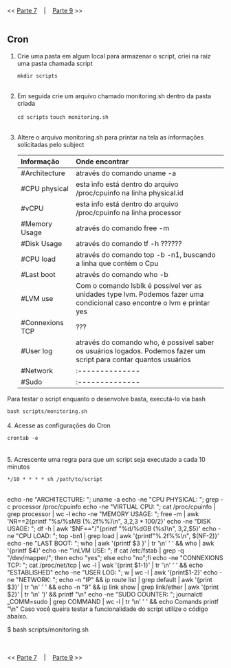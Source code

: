 << [Parte 7](https://github.com/vangoncalez/42sp_born2beroot/blob/main/parte_07.md) &nbsp;&nbsp;&nbsp;|&nbsp;&nbsp;&nbsp; [Parte 9](https://github.com/vangoncalez/42sp_born2beroot/blob/main/parte_09.md) >>
<br><br>

## Cron

1. Crie uma pasta em algum local para armazenar o script, criei na raiz uma pasta chamada script

   `mkdir scripts`
<br><br>  
2. Em seguida crie um arquivo chamado monitoring.sh dentro da pasta criada

   `cd scripts`
   `touch monitoring.sh`
<br><br>   
3. Altere o arquivo monitoring.sh para printar na tela as informações solicitadas pelo subject

   | Informação  |     Onde encontrar      |  
   |:---------|:--------------|
   | #Architecture | através do comando uname -a |
   | #CPU physical | esta info está dentro do arquivo /proc/cpuinfo na linha physical.id |
   | #vCPU | esta info está dentro do arquivo /proc/cpuinfo na linha processor |
   | #Memory Usage | através do comando free -m |
   | #Disk Usage | através do comando tf -h ?????? |
   | #CPU load | através do comando top -b -n1, buscando a linha que contém o Cpu |
   | #Last boot | através do comando who -b |
   | #LVM use | Com o comando lsblk é possível ver as unidades type lvm. Podemos fazer uma condicional caso encontre o lvm e printar yes |
   | #Connexions TCP | ??? |
   | #User log | através do comando who, é possível saber os usuários logados. Podemos fazer um script para contar quantos usuários |
   | #Network |:--------------|
   | #Sudo |:--------------|
   
   
  Para testar o script enquanto o desenvolve basta, executá-lo via bash
  
   `bash scripts/monitoring.sh`
<br><br> 
4. Acesse as configurações do Cron

   `crontab -e`
<br><br>    
5. Acrescente uma regra para que um script seja executado a cada 10 minutos

   `*/10 * * * * sh /path/to/script`
 <br><br>   
   


echo -ne "ARCHITECTURE: "; uname -a
echo -ne "CPU PHYSICAL: "; grep -c processor /proc/cpuinfo
echo -ne "VIRTUAL CPU: "; cat /proc/cpuinfo | grep processor | wc -l
echo -ne "MEMORY USAGE: "; free -m | awk 'NR==2{printf "%s/%sMB (%.2f%%)\n", $3,$2,$3*100/$2}'
echo -ne "DISK USAGE: "; df -h | awk '$NF=="/"{printf "%d/%dGB (%s)\n", $3,$2,$5}'
echo -ne "CPU LOAD: "; top -bn1 | grep load | awk '{printf"%.2f%%\n", $(NF-2)}'
echo -ne "LAST BOOT: "; who | awk '{printf $3 }' | tr '\n' ' ' && who | awk '{printf $4}'
echo -ne "\nLVM USE: "; if cat /etc/fstab | grep -q "/dev/mapper/"; then echo "yes"; else echo "no";fi
echo -ne "CONNEXIONS TCP: "; cat /proc/net/tcp | wc -l | wak '{print $1-1}' | tr '\n' ' ' && echo "ESTABLISHED"
echo -ne "USER LOG: "; w | wc -l | awk '{print$1-2}'
echo -ne "NETWORK: "; echo -n "IP" && ip route list | grep default | awk '{print $3}' | tr '\n' ' ' && echo -n "9" && ip link show | grep link/ether | awk '{print $2}' | tr '\n' ')' && printf "\n"
echo -ne "SUDO COUNTER: "; journalctl _COMM=sudo | grep COMMAND | wc -l | tr '\n' ' ' && echo Comands
printf "\n"
Caso você queira testar a funcionalidade do script utilize o código abaixo.

$	bash scripts/monitoring.sh

<br><br>
<< [Parte 7](https://github.com/vangoncalez/42sp_born2beroot/blob/main/parte_07.md) &nbsp;&nbsp;&nbsp;|&nbsp;&nbsp;&nbsp; [Parte 9](https://github.com/vangoncalez/42sp_born2beroot/blob/main/parte_09.md) >>
